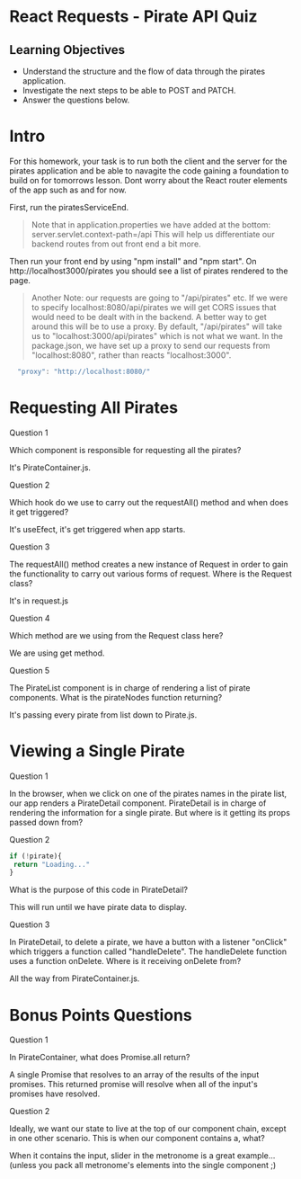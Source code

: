 # React Requests - Pirate API Quiz

## Learning Objectives

- Understand the structure and the flow of data through the pirates application.
- Investigate the next steps to be able to POST and PATCH.
- Answer the questions below.

# Intro

For this homework, your task is to run both the client and the server for the pirates application and be able to navagite the code gaining a foundation to build on for tomorrows lesson. Dont worry about the React router elements of the app such as <Router> and <Switch> for now.

First, run the piratesServiceEnd.
> Note that in application.properties we have added at the bottom:
server.servlet.context-path=/api
This will help us differentiate our backend routes from out front end a bit more.

Then run your front end by using "npm install" and "npm start". On http://localhost3000/pirates you should see a list of pirates rendered to the page.

> Another Note: our requests are going to "/api/pirates" etc. If we were to specify localhost:8080/api/pirates we will get CORS issues that would need to be dealt with in the backend. A better way to get around this will be to use a proxy. By default, "/api/pirates" will take us to "localhost:3000/api/pirates" which is not what we want. In the package.json, we have set up a proxy to send our requests from "localhost:8080", rather than reacts "localhost:3000".
```js
  "proxy": "http://localhost:8080/"
```

# Requesting All Pirates

Question 1

Which component is responsible for requesting all the pirates?

It's PirateContainer.js.

Question 2

Which hook do we use to carry out the requestAll() method and when does it get triggered?

It's useEfect, it's get triggered when app starts.

Question 3

The requestAll() method creates a new instance of Request in order to gain the functionality to carry out various forms of request. Where is the Request class?

It's in request.js

Question 4

Which method are we using from the Request class here?

We are using get method.

Question 5

The PirateList component is in charge of rendering a list of pirate components. What is the pirateNodes function returning?

It's passing every pirate from list down to Pirate.js.

# Viewing a Single Pirate


Question 1

In the browser, when we click on one of the pirates names in the pirate list, our app renders a PirateDetail component. PirateDetail is in charge of rendering the information for a single pirate. But where is it getting its props passed down from?


Question 2
 ```js
 if (!pirate){
  return "Loading..."
}
 ```
What is the purpose of this code in PirateDetail?

This will run until we have pirate data to display.

Question 3

In PirateDetail, to delete a pirate, we have a button with a listener "onClick" which triggers a function called "handleDelete". The handleDelete function uses a function onDelete. Where is it receiving onDelete from?

All the way from PirateContainer.js.

# Bonus Points Questions


Question 1

In PirateContainer, what does Promise.all return?

A single Promise that resolves to an array of the results of the input promises. This returned promise will resolve when all of the input's promises have resolved.

Question 2

Ideally, we want our state to live at the top of our component chain, except in one other scenario. This is when our component contains a, what?

When it contains the input, slider in the metronome is a great example...
(unless you pack all metronome's elements into the single component ;)
